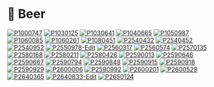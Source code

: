 # 🍺 Beer

[![P1000747](/photos/hd/P1000747.jpg)](/photos/P1000747.md)
[![P1030125](/photos/hd/P1030125.jpg)](/photos/P1030125.md)
[![P1030641](/photos/hd/P1030641.jpg)](/photos/P1030641.md)
[![P1040665](/photos/hd/P1040665.jpg)](/photos/P1040665.md)
[![P1050987](/photos/hd/P1050987.jpg)](/photos/P1050987.md)
[![P1060085](/photos/hd/P1060085.jpg)](/photos/P1060085.md)
[![P1060261](/photos/hd/P1060261.jpg)](/photos/P1060261.md)
[![P1080451](/photos/hd/P1080451.jpg)](/photos/P1080451.md)
[![P2540432](/photos/hd/P2540432.jpg)](/photos/P2540432.md)
[![P2540452](/photos/hd/P2540452.jpg)](/photos/P2540452.md)
[![P2540952](/photos/hd/P2540952.jpg)](/photos/P2540952.md)
[![P2550978-Edit](/photos/hd/P2550978-Edit.jpg)](/photos/P2550978-Edit.md)
[![P2560317](/photos/hd/P2560317.jpg)](/photos/P2560317.md)
[![P2560574](/photos/hd/P2560574.jpg)](/photos/P2560574.md)
[![P2570135](/photos/hd/P2570135.jpg)](/photos/P2570135.md)
[![P2580168](/photos/hd/P2580168.jpg)](/photos/P2580168.md)
[![P2580211](/photos/hd/P2580211.jpg)](/photos/P2580211.md)
[![P2580426](/photos/hd/P2580426.jpg)](/photos/P2580426.md)
[![P2590013](/photos/hd/P2590013.jpg)](/photos/P2590013.md)
[![P2590646](/photos/hd/P2590646.jpg)](/photos/P2590646.md)
[![P2590667](/photos/hd/P2590667.jpg)](/photos/P2590667.md)
[![P2590794](/photos/hd/P2590794.jpg)](/photos/P2590794.md)
[![P2590848](/photos/hd/P2590848.jpg)](/photos/P2590848.md)
[![P2590915](/photos/hd/P2590915.jpg)](/photos/P2590915.md)
[![P2590918](/photos/hd/P2590918.jpg)](/photos/P2590918.md)
[![P2590929](/photos/hd/P2590929.jpg)](/photos/P2590929.md)
[![P2600006](/photos/hd/P2600006.jpg)](/photos/P2600006.md)
[![P2590992](/photos/hd/P2590992.jpg)](/photos/P2590992.md)
[![P2600201](/photos/hd/P2600201.jpg)](/photos/P2600201.md)
[![P2600529](/photos/hd/P2600529.jpg)](/photos/P2600529.md)
[![P2640365](/photos/hd/P2640365.jpg)](/photos/P2640365.md)
[![P2640833-Edit](/photos/hd/P2640833-Edit.jpg)](/photos/P2640833-Edit.md)
[![P2650124](/photos/hd/P2650124.jpg)](/photos/P2650124.md)
